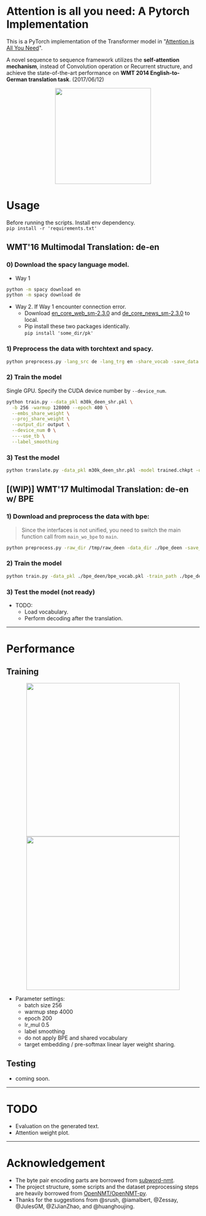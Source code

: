 # Attention is all you need: A Pytorch Implementation

This is a PyTorch implementation of the Transformer model in "[Attention is All You Need](https://arxiv.org/abs/1706.03762)". 


A novel sequence to sequence framework utilizes the **self-attention mechanism**, instead of Convolution operation or Recurrent structure, and achieve the state-of-the-art performance on **WMT 2014 English-to-German translation task**. (2017/06/12)


<p align="center">
<img src="http://imgur.com/1krF2R6.png" width="250">
</p>


# Usage
Before running the scripts. Install env dependency. \
```pip install -r 'requirements.txt'```

## WMT'16 Multimodal Translation: de-en
### 0) Download the spacy language model.
- Way 1
```bash
python -m spacy download en
python -m spacy download de
```
- Way 2. If Way 1 encounter connection error.
  - Download [en_core_web_sm-2.3.0](https://github.com/explosion/spacy-models/releases/download/en_core_web_sm-2.3.0/en_core_web_sm-2.3.0.tar.gz) and [de_core_news_sm-2.3.0](https://github.com/explosion/spacy-models/releases/download/en_core_web_sm-2.3.0/en_core_web_sm-2.3.0.tar.gz) to local.
  - Pip install these two packages identically. \
  ```pip install 'some_dir/pk'```

### 1) Preprocess the data with torchtext and spacy.
```bash
python preprocess.py -lang_src de -lang_trg en -share_vocab -save_data m30k_deen_shr.pkl
```

### 2) Train the model
Single GPU. Specify the CUDA device number by ```--device_num```.
```bash
python train.py --data_pkl m30k_deen_shr.pkl \
  -b 256 -warmup 128000 --epoch 400 \
  --embs_share_weight \
  --proj_share_weight \
  --output_dir output \
  --device_num 0 \
  ----use_tb \
  --label_smoothing
```

### 3) Test the model
```bash
python translate.py -data_pkl m30k_deen_shr.pkl -model trained.chkpt -output prediction.txt
```

## [(WIP)] WMT'17 Multimodal Translation: de-en w/ BPE 
### 1) Download and preprocess the data with bpe:

> Since the interfaces is not unified, you need to switch the main function call from `main_wo_bpe` to `main`.

```bash
python preprocess.py -raw_dir /tmp/raw_deen -data_dir ./bpe_deen -save_data bpe_vocab.pkl -codes codes.txt -prefix deen
```

### 2) Train the model
```bash
python train.py -data_pkl ./bpe_deen/bpe_vocab.pkl -train_path ./bpe_deen/deen-train -val_path ./bpe_deen/deen-val -log deen_bpe -embs_share_weight -proj_share_weight -label_smoothing -output_dir output -b 256 -warmup 128000 -epoch 400
```

### 3) Test the model (not ready)
- TODO:
	- Load vocabulary.
	- Perform decoding after the translation.
---
# Performance
## Training

<p align="center">
<img src="https://i.imgur.com/S2EVtJx.png" width="400">
<img src="https://i.imgur.com/IZQmUKO.png" width="400">
</p>

- Parameter settings:
  - batch size 256 
  - warmup step 4000 
  - epoch 200 
  - lr_mul 0.5
  - label smoothing 
  - do not apply BPE and shared vocabulary
  - target embedding / pre-softmax linear layer weight sharing. 
 
  
## Testing 
- coming soon.
---
# TODO
  - Evaluation on the generated text.
  - Attention weight plot.
---
# Acknowledgement
- The byte pair encoding parts are borrowed from [subword-nmt](https://github.com/rsennrich/subword-nmt/).
- The project structure, some scripts and the dataset preprocessing steps are heavily borrowed from [OpenNMT/OpenNMT-py](https://github.com/OpenNMT/OpenNMT-py).
- Thanks for the suggestions from @srush, @iamalbert, @Zessay, @JulesGM, @ZiJianZhao, and @huanghoujing.
